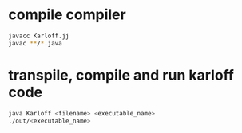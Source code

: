 
# compile compiler

```sh
javacc Karloff.jj
javac **/*.java
```

# transpile, compile and run karloff code

```sh
java Karloff <filename> <executable_name>
./out/<executable_name>
```

